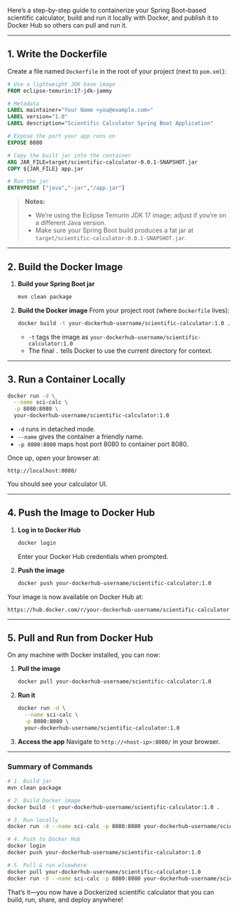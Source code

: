 Here’s a step-by-step guide to containerize your Spring Boot–based scientific calculator, build and run it locally with Docker, and publish it to Docker Hub so others can pull and run it.

---

## 1. Write the Dockerfile

Create a file named `Dockerfile` in the root of your project (next to `pom.xml`):

```dockerfile
# Use a lightweight JDK base image
FROM eclipse-temurin:17-jdk-jammy

# Metadata
LABEL maintainer="Your Name <you@example.com>"
LABEL version="1.0"
LABEL description="Scientific Calculator Spring Boot Application"

# Expose the port your app runs on
EXPOSE 8080

# Copy the built jar into the container
ARG JAR_FILE=target/scientific-calculator-0.0.1-SNAPSHOT.jar
COPY ${JAR_FILE} app.jar

# Run the jar
ENTRYPOINT ["java","-jar","/app.jar"]
```

> **Notes:**
>
> * We’re using the Eclipse Temurin JDK 17 image; adjust if you’re on a different Java version.
> * Make sure your Spring Boot build produces a fat jar at `target/scientific-calculator-0.0.1-SNAPSHOT.jar`.

---

## 2. Build the Docker Image

1. **Build your Spring Boot jar**

   ```bash
   mvn clean package
   ```
2. **Build the Docker image**
   From your project root (where `Dockerfile` lives):

   ```bash
   docker build -t your-dockerhub-username/scientific-calculator:1.0 .
   ```

   * `-t` tags the image as `your-dockerhub-username/scientific-calculator:1.0`
   * The final `.` tells Docker to use the current directory for context.

---

## 3. Run a Container Locally

```bash
docker run -d \
  --name sci-calc \
  -p 8080:8080 \
  your-dockerhub-username/scientific-calculator:1.0
```

* `-d` runs in detached mode.
* `--name` gives the container a friendly name.
* `-p 8080:8080` maps host port 8080 to container port 8080.

Once up, open your browser at:

```
http://localhost:8080/
```

You should see your calculator UI.

---

## 4. Push the Image to Docker Hub

1. **Log in to Docker Hub**

   ```bash
   docker login
   ```

   Enter your Docker Hub credentials when prompted.

2. **Push the image**

   ```bash
   docker push your-dockerhub-username/scientific-calculator:1.0
   ```

Your image is now available on Docker Hub at:

```
https://hub.docker.com/r/your-dockerhub-username/scientific-calculator
```

---

## 5. Pull and Run from Docker Hub

On any machine with Docker installed, you can now:

1. **Pull the image**

   ```bash
   docker pull your-dockerhub-username/scientific-calculator:1.0
   ```

2. **Run it**

   ```bash
   docker run -d \
     --name sci-calc \
     -p 8080:8080 \
     your-dockerhub-username/scientific-calculator:1.0
   ```

3. **Access the app**
   Navigate to `http://<host-ip>:8080/` in your browser.

---

### Summary of Commands

```bash
# 1. Build jar
mvn clean package

# 2. Build Docker image
docker build -t your-dockerhub-username/scientific-calculator:1.0 .

# 3. Run locally
docker run -d --name sci-calc -p 8080:8080 your-dockerhub-username/scientific-calculator:1.0

# 4. Push to Docker Hub
docker login
docker push your-dockerhub-username/scientific-calculator:1.0

# 5. Pull & run elsewhere
docker pull your-dockerhub-username/scientific-calculator:1.0
docker run -d --name sci-calc -p 8080:8080 your-dockerhub-username/scientific-calculator:1.0
```

That’s it—you now have a Dockerized scientific calculator that you can build, run, share, and deploy anywhere!
